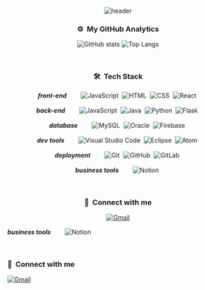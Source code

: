 <div align="center">

![header](https://capsule-render.vercel.app/api?type=Waving&height=200&color=0:34e89e,80:0f3443&text=Welcome%20to&fontColor=f0f0f0&fontSize=50&fontAlign=35&fontAlignY=37&desc=go-nagyeong's%20Github&descSize=25&descAlign=67&descAlignY=39&animation=twinkling)

### ⚙️ &nbsp;My GitHub Analytics
<p></p>

![GitHub stats](https://github-readme-stats.vercel.app/api?username=go-nagyeong&border_radius=30&hide=contribs&show_icons=true&custom_title=My%20Github%20Stats)
![Top Langs](https://github-readme-stats.vercel.app/api/top-langs/?username=go-nagyeong&border_radius=30&layout=compact)
  
&nbsp;

### 🛠 &nbsp;Tech Stack
<p></p>

***front-end***　　
![JavaScript](https://img.shields.io/badge/JavaScript-black?style=flat-square&logo=javascript&logoColor=F3E050)&nbsp;
![HTML](https://img.shields.io/badge/HTML5-EDEEF0?style=flat-square&logo=HTML5&logoColor=D65C37)&nbsp;
![CSS](https://img.shields.io/badge/CSS3-EDEEF0?style=flat-square&logo=CSS3&logoColor=3371B3)&nbsp;
![React](https://img.shields.io/badge/React-222222?style=flat-square&logo=React&logoColor=66D0F1)&nbsp;

***back-end***　　
![JavaScript](https://img.shields.io/badge/JavaScript-black?style=flat-square&logo=javascript&logoColor=F3E050)&nbsp;
![Java](https://img.shields.io/badge/Java-white?style=flat-square&logo=Java&logoColor=CF342F)&nbsp;
![Python](https://img.shields.io/badge/Python-white?style=flat-square&logo=Python&logoColor=4672A1)&nbsp;
![Flask](https://img.shields.io/badge/Flask-white?style=flat-square&logo=Flask&logoColor=black)&nbsp;

***database***　　
![MySQL](https://img.shields.io/badge/Mysql-white?style=flat-square&logo=Mysql&logoColor=557F9A)&nbsp;
![Oracle](https://img.shields.io/badge/Oracle-white?style=flat-square&logo=Oracle&logoColor=B84F3C)&nbsp;
![Firebase](https://img.shields.io/badge/Firebase-white?style=flat-square&logo=Firebase&logoColor=F7CD51)&nbsp;
  
***dev tools***　　
![Visual Studio Code](https://img.shields.io/badge/Visual%20Studio%20Code-white?style=flat-square&logo=Visual%20Studio%20Code&logoColor=3E82CA)&nbsp;
![Eclipse](https://img.shields.io/badge/Eclipse-white?style=flat-square&logo=Eclipse%20IDE&logoColor=423782)&nbsp;
![Atom](https://img.shields.io/badge/Atom-74B382?style=flat-square&logo=Atom&logoColor=white)&nbsp;

***deployment***　　
![Git](https://img.shields.io/badge/Git-white?style=flat-square&logo=Git&logoColor=E25A38)&nbsp;
![GitHub](https://img.shields.io/badge/GitHub-white?style=flat-square&logo=GitHub&logoColor=black)&nbsp;
![GitLab](https://img.shields.io/badge/GitLab-white?style=flat-square&logo=GitLab)&nbsp;
  
***business tools***　　
![Notion](https://img.shields.io/badge/Notion-white?style=flat-square&logo=Notion&logoColor=black)&nbsp;
  
&nbsp;

### 📧 &nbsp;Connect with me
<p></p>

[![Gmail](https://img.shields.io/badge/ngkim.dev@gmail.com-C84031?style=flat-square&logo=Gmail&logoColor=white)](mailto:ngkim.dev@gmail.com)

</div>

***business tools***　　
![Notion](https://img.shields.io/badge/Notion-white?style=flat-square&logo=Notion&logoColor=black)&nbsp;
  
&nbsp;

### 📧 &nbsp;Connect with me
<p></p>

[![Gmail](https://img.shields.io/badge/ngkim.dev@gmail.com-C84031?style=flat-square&logo=Gmail&logoColor=white)](mailto:ngkim.dev@gmail.com)

</div>
